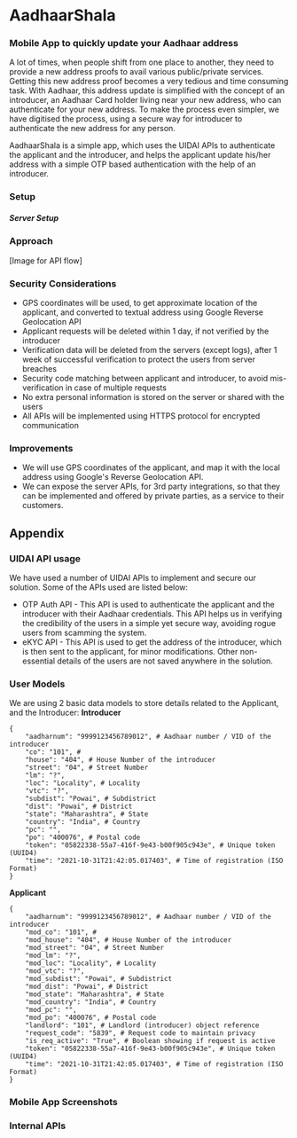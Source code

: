 # AadhaarShala 
### Mobile App to quickly update your Aadhaar address
A lot of times, when people shift from one place to another, they need to provide a new address proofs to avail various public/private services. Getting this new address proof becomes a very tedious and time consuming task. With Aadhaar, this address update is simplified with the concept of an introducer, an Aadhaar Card holder living near your new address, who can authenticate for your new address. To make the process even simpler, we have digitised the process, using a secure way for introducer to authenticate the new address for any person.

AadhaarShala is a simple app, which uses the UIDAI APIs to authenticate the applicant and the introducer, and helps the applicant update his/her address with a simple OTP based authentication with the help of an introducer.

### Setup
##### Server Setup

### Approach
[Image for API flow]

### Security Considerations
- GPS coordinates will be used, to get approximate location of the applicant, and converted to textual address using Google Reverse Geolocation API
- Applicant requests will be deleted within 1 day, if not verified by the introducer
- Verification data will be deleted from the servers (except logs), after 1 week of successful verification to protect the users from server breaches
- Security code matching between applicant and introducer, to avoid mis-verification in case of multiple requests
- No extra personal information is stored on the server or shared with the users
- All APIs will be implemented using HTTPS protocol for encrypted communication

### Improvements
- We will use GPS coordinates of the applicant, and map it with the local address using Google's Reverse Geolocation API.
- We can expose the server APIs, for 3rd party integrations, so that they can be implemented and offered by private parties, as a service to their customers.

## Appendix
### UIDAI API usage
We have used a number of UIDAI APIs to implement and secure our solution. Some of the APIs used are listed below:
- OTP Auth API - This API is used to authenticate the applicant and the introducer with their Aadhaar credentials. This API helps us in verifying the credibility of the users in a simple yet secure way, avoiding rogue users from scamming the system.
- eKYC API - This API is used to get the address of the introducer, which is then sent to the applicant, for minor modifications. Other non-essential details of the users are not saved anywhere in the solution.

### User Models
We are using 2 basic data models to store details related to the Applicant, and the Introducer:
**Introducer**
```
{
    "aadharnum": "9999123456789012", # Aadhaar number / VID of the introducer
    "co": "101", # 
    "house": "404", # House Number of the introducer
    "street": "04", # Street Number
    "lm": "?",
    "loc": "Locality", # Locality
    "vtc": "?",
    "subdist": "Powai", # Subdistrict
    "dist": "Powai", # District
    "state": "Maharashtra", # State
    "country": "India", # Country
    "pc": "", 
    "po": "400076", # Postal code
    "token": "05822338-55a7-416f-9e43-b00f905c943e", # Unique token (UUID4)
    "time": "2021-10-31T21:42:05.017403", # Time of registration (ISO Format)
}
```
**Applicant**
```
{
    "aadharnum": "9999123456789012", # Aadhaar number / VID of the introducer
    "mod_co": "101", # 
    "mod_house": "404", # House Number of the introducer
    "mod_street": "04", # Street Number
    "mod_lm": "?",
    "mod_loc": "Locality", # Locality
    "mod_vtc": "?",
    "mod_subdist": "Powai", # Subdistrict
    "mod_dist": "Powai", # District
    "mod_state": "Maharashtra", # State
    "mod_country": "India", # Country
    "mod_pc": "", 
    "mod_po": "400076", # Postal code
    "landlord": "101", # Landlord (introducer) object reference
    "request_code": "5839", # Request code to maintain privacy
    "is_req_active": "True", # Boolean showing if request is active
    "token": "05822338-55a7-416f-9e43-b00f905c943e", # Unique token (UUID4)
    "time": "2021-10-31T21:42:05.017403", # Time of registration (ISO Format)
}
```

### Mobile App Screenshots

### Internal APIs

